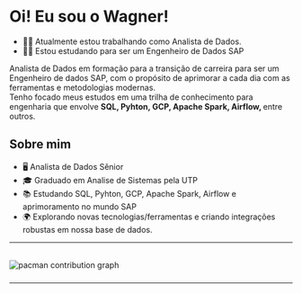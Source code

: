 # Oi! Eu sou o Wagner!
- 👨‍💻 Atualmente estou trabalhando como Analista de Dados.
- 👨‍🎓 Estou estudando para ser um Engenheiro de Dados SAP

<p align="left">
  Analista de Dados em formação para a transição de carreira para ser um Engenheiro de dados SAP, com o propósito de aprimorar a cada dia com as ferramentas e metodologias modernas. <br>
  Tenho focado meus estudos em uma trilha de conhecimento para engenharia que envolve <strong>SQL, Pyhton, GCP, Apache Spark, Airflow, </strong> entre outros.
</p>

## Sobre mim

- 🖥️ Analista de Dados Sênior
- 🎓 Graduado em Analise de Sistemas pela UTP
- 📚 Estudando SQL, Pyhton, GCP, Apache Spark, Airflow e aprimoramento no mundo SAP
- 🌍 Explorando novas tecnologias/ferramentas e criando integrações robustas em nossa base de dados.


---
<br>

<picture>
  <source media="(prefers-color-scheme: dark)" srcset="https://raw.githubusercontent.com/wagnerfelippe/wagnerfelippe/output/pacman-contribution-graph-dark.svg">
  <source media="(prefers-color-scheme: light)" srcset="https://raw.githubusercontent.com/wagnerfelippe/wagnerfelippe/output/pacman-contribution-graph.svg">
  <img alt="pacman contribution graph" src="https://raw.githubusercontent.com/wagnerfelippe/wagnerfelippe/output/pacman-contribution-graph.svg">
</picture>

###
---
